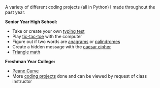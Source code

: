 A variety of different coding projects (all in Python) I made throughout the past year:


**Senior Year High School:**
* Take or create your own [typing test](./highschool/typing_test.py)
* Play [tic-tac-toe](./highschool/tic_tac_toe.py) with the computer
* Figure out if two words are [anagrams](./highschool/anagrams.py) or [palindromes](./highschool/palindrome.py)
* Create a hidden message with the [caesar cipher](./highschool/caesar_cipher.py)
* [Triangle math](./highschool/triangle_math.py)

**Freshman Year College:**
* [Peano Curve](./freshmancollege/peano.py)
* More [coding projects](https://wiki.ittc.ku.edu/ittc_wiki/index.php?title=EECS168:Labs) done and can be viewed by request of class instructor
